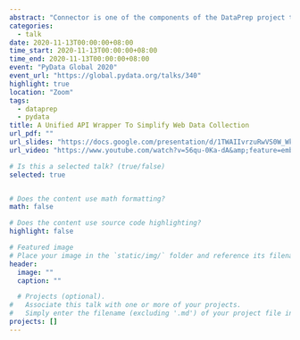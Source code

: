 ```yaml
---
abstract: "Connector is one of the components of the DataPrep project that helps you doing web data collection using several lines of code."
categories:
  - talk
date: 2020-11-13T00:00:00+08:00
time_start: 2020-11-13T00:00:00+08:00
time_end: 2020-11-13T00:00:00+08:00
event: "PyData Global 2020"
event_url: "https://global.pydata.org/talks/340"
highlight: true
location: "Zoom"
tags: 
  - dataprep
  - pydata
title: A Unified API Wrapper To Simplify Web Data Collection
url_pdf: ""
url_slides: "https://docs.google.com/presentation/d/1TWAIIvrzuRwVS0W_WkOnTYwvLZk1yqkEHyjMbJLU1QA"
url_video: "https://www.youtube.com/watch?v=56qu-0Ka-dA&amp;feature=emb_title"

# Is this a selected talk? (true/false)
selected: true


# Does the content use math formatting?
math: false

# Does the content use source code highlighting?
highlight: false

# Featured image
# Place your image in the `static/img/` folder and reference its filename below, e.g. `image = "example.jpg"`.
header:
  image: ""
  caption: ""

  # Projects (optional).
#   Associate this talk with one or more of your projects.
#   Simply enter the filename (excluding '.md') of your project file in `content/project/`.
projects: []
---
```


